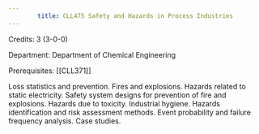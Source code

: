 ```yaml
---
        title: CLL475 Safety and Hazards in Process Industries
---
```

Credits: 3 (3-0-0)

Department: Department of Chemical Engineering

Prerequisites: [[CLL371]]

Loss statistics and prevention. Fires and explosions. Hazards related to static electricity. Safety system designs for prevention of fire and explosions. Hazards due to toxicity. Industrial hygiene. Hazards identification and risk assessment methods. Event probability and failure frequency analysis. Case studies.